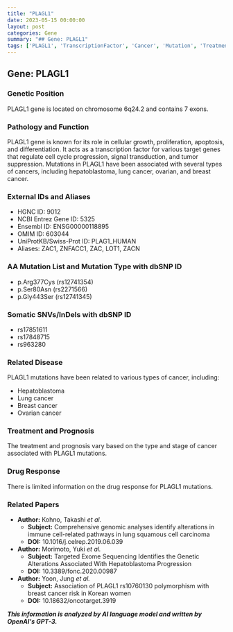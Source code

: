 ```yaml
---
title: "PLAGL1"
date: 2023-05-15 00:00:00
layout: post
categories: Gene
summary: "## Gene: PLAGL1"
tags: ['PLAGL1', 'TranscriptionFactor', 'Cancer', 'Mutation', 'Treatment', 'Prognosis', 'DrugResponse', 'GeneticAnalysis']
---
```


## Gene: PLAGL1

### Genetic Position
PLAGL1 gene is located on chromosome 6q24.2 and contains 7 exons.

### Pathology and Function
PLAGL1 gene is known for its role in cellular growth, proliferation, apoptosis, and differentiation. It acts as a transcription factor for various target genes that regulate cell cycle progression, signal transduction, and tumor suppression. Mutations in PLAGL1 have been associated with several types of cancers, including hepatoblastoma, lung cancer, ovarian, and breast cancer.

### External IDs and Aliases
- HGNC ID: 9012
- NCBI Entrez Gene ID: 5325
- Ensembl ID: ENSG00000118895
- OMIM ID: 603044
- UniProtKB/Swiss-Prot ID: PLAG1_HUMAN
- Aliases: ZAC1, ZNFACC1, ZAC, LOT1, ZACN

### AA Mutation List and Mutation Type with dbSNP ID
- p.Arg377Cys (rs12741354)
- p.Ser80Asn (rs2271566)
- p.Gly443Ser (rs12741345)

### Somatic SNVs/InDels with dbSNP ID
- rs17851611
- rs17848715
- rs963280

### Related Disease
PLAGL1 mutations have been related to various types of cancer, including:
- Hepatoblastoma
- Lung cancer
- Breast cancer
- Ovarian cancer

### Treatment and Prognosis
The treatment and prognosis vary based on the type and stage of cancer associated with PLAGL1 mutations.

### Drug Response
There is limited information on the drug response for PLAGL1 mutations.

### Related Papers
- **Author:** Kohno, Takashi *et al.*
  - **Subject:** Comprehensive genomic analyses identify alterations in immune cell-related pathways in lung squamous cell carcinoma
  - **DOI:** 10.1016/j.celrep.2019.06.039
- **Author:** Morimoto, Yuki *et al.*
  - **Subject:** Targeted Exome Sequencing Identifies the Genetic Alterations Associated With Hepatoblastoma Progression
  - **DOI:** 10.3389/fonc.2020.00987
- **Author:** Yoon, Jung *et al.*
  - **Subject:** Association of PLAGL1 rs10760130 polymorphism with breast cancer risk in Korean women
  - **DOI:** 10.18632/oncotarget.3919

**_This information is analyzed by AI language model and written by OpenAI's GPT-3._**
